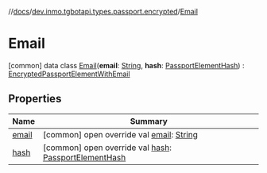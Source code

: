 //[docs](../../../index.md)/[dev.inmo.tgbotapi.types.passport.encrypted](../index.md)/[Email](index.md)



# Email  
 [common] data class [Email](index.md)(**email**: [String](https://kotlinlang.org/api/latest/jvm/stdlib/kotlin/-string/index.html), **hash**: [PassportElementHash](../../dev.inmo.tgbotapi.types.passport.encrypted.abstracts/index.md#%5Bdev.inmo.tgbotapi.types.passport.encrypted.abstracts%2FPassportElementHash%2F%2F%2FPointingToDeclaration%2F%5D%2FClasslikes%2F625018081)) : [EncryptedPassportElementWithEmail](../../dev.inmo.tgbotapi.types.passport.encrypted.abstracts/-encrypted-passport-element-with-email/index.md)   


## Properties  
  
|  Name |  Summary | 
|---|---|
| <a name="dev.inmo.tgbotapi.types.passport.encrypted/Email/email/#/PointingToDeclaration/"></a>[email](email.md)| <a name="dev.inmo.tgbotapi.types.passport.encrypted/Email/email/#/PointingToDeclaration/"></a> [common] open override val [email](email.md): [String](https://kotlinlang.org/api/latest/jvm/stdlib/kotlin/-string/index.html)   <br>|
| <a name="dev.inmo.tgbotapi.types.passport.encrypted/Email/hash/#/PointingToDeclaration/"></a>[hash](hash.md)| <a name="dev.inmo.tgbotapi.types.passport.encrypted/Email/hash/#/PointingToDeclaration/"></a> [common] open override val [hash](hash.md): [PassportElementHash](../../dev.inmo.tgbotapi.types.passport.encrypted.abstracts/index.md#%5Bdev.inmo.tgbotapi.types.passport.encrypted.abstracts%2FPassportElementHash%2F%2F%2FPointingToDeclaration%2F%5D%2FClasslikes%2F625018081)   <br>|


